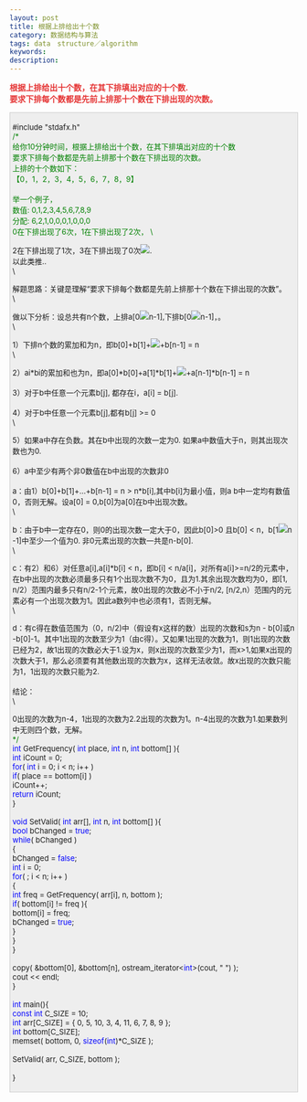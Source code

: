 ```yaml
---
layout: post
title: 根据上排给出十个数
category: 数据结构与算法
tags: data　structure／algorithm
keywords: 
description: 
---
```


<span id="__kindeditor_bookmark_start_175__"
style="display:none;"></span>

 

**<span
style="color:#e53333;">根据上排给出十个数，在其下排填出对应的十个数.\
 要求下排每个数都是先前上排那十个数在下排出现的次数。</span>**

<div
style="border-bottom:#cccccc 1px solid;border-left:#cccccc 1px solid;padding-bottom:4px;background-color:#eeeeee;padding-left:4px;width:98%;padding-right:5px;font-size:13px;word-break:break-all;border-top:#cccccc 1px solid;border-right:#cccccc 1px solid;padding-top:4px;">

\#include "stdafx.h"\
 <span style="color:#008000;">/\*</span><span style="color:#008000;">\
 给你10分钟时间，根据上排给出十个数，在其下排填出对应的十个数   \
 要求下排每个数都是先前上排那十个数在下排出现的次数。   \
 上排的十个数如下：   \
 【0，1，2，3，4，5，6，7，8，9】\
\
 举一个例子，   \
 数值: 0,1,2,3,4,5,6,7,8,9   \
 分配: 6,2,1,0,0,0,1,0,0,0   \
 0在下排出现了6次，1在下排出现了2次，   \

2在下排出现了1次，3在下排出现了0次![](http://www.cppblog.com/Images/dot.gif).   \
 以此类推..  \
\

解题思路：关键是理解“要求下排每个数都是先前上排那十个数在下排出现的次数”。\
\

做以下分析：设总共有n个数，上排a[0![](http://www.cppblog.com/Images/dot.gif)n-1],下排b[0![](http://www.cppblog.com/Images/dot.gif)n-1]，。\
\

1）下排n个数的累加和为n，即b[0]+b[1]+![](http://www.cppblog.com/Images/dot.gif)+b[n-1] = n\
\

2）ai\*bi的累加和也为n，即a[0]\*b[0]+a[1]\*b[1]+![](http://www.cppblog.com/Images/dot.gif)+a[n-1]\*b[n-1] = n\
\
 3）对于b中任意一个元素b[j], 都存在i，a[i] = b[j].\
\
 4）对于b中任意一个元素b[j],都有b[j] \>= 0\
\

5）如果a中存在负数。其在b中出现的次数一定为0. 如果a中数值大于n，则其出现次数也为0.\
\
 6）a中至少有两个非0数值在b中出现的次数非0\
\
 a：由1）b[0]+b[1]+...+b[n-1] =
n \> n\*b[i],其中b[i]为最小值，则a b中一定均有数值0，否则无解。设a[0] = 0,b[0]为a[0]在b中出现次数。\
\

b：由于b中一定存在0，则0的出现次数一定大于0，因此b[0]\>0 且b[0] \< n，b[1![](http://www.cppblog.com/Images/dot.gif)n-1]中至少一个值为0. 非0元素出现的次数一共是n-b[0].\
\

c：有2）和6）对任意a[i],a[i]\*b[i] \< n，即b[i] \< n/a[i]，对所有a[i]\>=n/2的元素中，在b中出现的次数必须最多只有1个出现次数不为0，且为1.其余出现次数均为0，即[1, n/2）范围内最多只有n/2-1个元素，故0出现的次数必不小于n/2, [n/2,n）范围内的元素必有一个出现次数为1。因此a数列中也必须有1，否则无解。\
\

d：有c得在数值范围为（0，n/2)中（假设有x这样的数）出现的次数和s为n - b[0]或n-b[0]-1。其中1出现的次数至少为1（由c得）。又如果1出现的次数为1，则1出现的次数已经为2，故1出现的次数必大于1.设为x，则x出现的次数至少为1，而x\>1,如果x出现的次数大于1，那么必须要有其他数出现的次数为x，这样无法收敛。故x出现的次数只能为1，1出现的次数只能为2.\
\
 结论：\
\

0出现的次数为n-4，1出现的次数为2.2出现的次数为1。n-4出现的次数为1.如果数列中无则四个数，无解。\
 </span><span style="color:#008000;">\*/</span>\
 <span style="color:#0000ff;">int</span> GetFrequency( <span
style="color:#0000ff;">int</span> place, <span
style="color:#0000ff;">int</span> n, <span
style="color:#0000ff;">int</span> bottom[] ){\
     <span style="color:#0000ff;">int</span> iCount = 0;\
     <span style="color:#0000ff;">for</span>( <span
style="color:#0000ff;">int</span> i = 0; i \< n; i++ )\
         <span style="color:#0000ff;">if</span>( place == bottom[i] )\
             iCount++;\
     <span style="color:#0000ff;">return</span> iCount;\
 }\
\
 <span style="color:#0000ff;">void</span> SetValid( <span
style="color:#0000ff;">int</span> arr[], <span
style="color:#0000ff;">int</span> n, <span
style="color:#0000ff;">int</span> bottom[] ){\
     <span style="color:#0000ff;">bool</span> bChanged = <span
style="color:#0000ff;">true</span>;\
     <span style="color:#0000ff;">while</span>( bChanged )\
     {\
         bChanged = <span style="color:#0000ff;">false</span>;\
         <span style="color:#0000ff;">int</span> i = 0;\
         <span style="color:#0000ff;">for</span>( ; i \< n; i++ )\
         {\
             <span
style="color:#0000ff;">int</span> freq  = GetFrequency( arr[i], n, bottom );\
             <span
style="color:#0000ff;">if</span>( bottom[i] != freq ){\
                 bottom[i] = freq;\
                 bChanged = <span style="color:#0000ff;">true</span>;\
             }\
         }\
     }\
\
     copy( &bottom[0], &bottom[n], ostream\_iterator\<<span
style="color:#0000ff;">int</span>\>(cout, " ") );\
     cout \<\< endl;\
 }\
\
 <span style="color:#0000ff;">int</span> main(){\
     <span style="color:#0000ff;">const</span> <span
style="color:#0000ff;">int</span> C\_SIZE = 10;\
     <span
style="color:#0000ff;">int</span> arr[C\_SIZE] = { 0, 5, 10, 3, 4, 11, 6, 7, 8, 9 };\
     <span style="color:#0000ff;">int</span> bottom[C\_SIZE];\
     memset( bottom, 0, <span style="color:#0000ff;">sizeof</span>(<span
style="color:#0000ff;">int</span>)\*C\_SIZE );\
\
     SetValid( arr, C\_SIZE, bottom );\
\
 }

</div>

 

 









